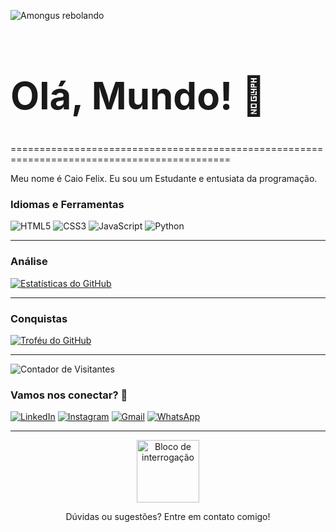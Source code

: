 ![Amongus rebolando](https://media.tenor.com/8xuIzvCK5kcAAAAi/among-us-sus.gif) <h1 style="font-size:60px;">Olá, Mundo! 👋</h1>

============================================================================================

Meu nome é Caio Felix. Eu sou um Estudante e entusiata da programação.

### Idiomas e Ferramentas

![HTML5](https://img.shields.io/badge/-HTML5-E34F26?style=flat-square&logo=html5&logoColor=white)
![CSS3](https://img.shields.io/badge/-CSS3-1572B6?style=flat-square&logo=css3&logoColor=white)
![JavaScript](https://img.shields.io/badge/-JavaScript-F7DF1E?style=flat-square&logo=javascript&logoColor=black)
![Python](https://img.shields.io/badge/-Python-3776AB?style=flat-square&logo=python&logoColor=white)


---

### Análise

[![Estatísticas do GitHub](https://github-readme-stats.vercel.app/api?username=ASTRO-BOT344&show_icons=true&theme=tokyonight&hide_border=true&count_private=true)](https://github.com/anuraghazra/github-readme-stats)

---

### Conquistas

[![Troféu do GitHub](https://github-profile-trophy.vercel.app/?username=ASTRO-BOT344&theme=onedark&no-frame=true)](https://github.com/ryo-ma/github-profile-trophy)

---

![Contador de Visitantes](https://komarev.com/ghpvc/?username=ASTRO-BOT344&label=VISITANTES&color=00ff55&style=plastic)


### Vamos nos conectar? 🤝

[![LinkedIn](https://img.shields.io/badge/LinkedIn-0077B5?style=for-the-badge&logo=linkedin&logoColor=white)](www.linkedin.com/in/caio-felix-5965032a7)
[![Instagram](https://img.shields.io/badge/Instagram-E4405F?style=for-the-badge&logo=instagram&logoColor=white)](https://www.instagram.com/caiozzyn.05/)
[![Gmail](https://img.shields.io/badge/Gmail-D14836?style=for-the-badge&logo=gmail&logoColor=white)](mailto:caiofelixmaia@gmail.com)
[![WhatsApp](https://img.shields.io/badge/WhatsApp-25D366?style=for-the-badge&logo=whatsapp&logoColor=white)](https://wa.me/24992150077)

---

<p align="center">
    <img src="https://media.giphy.com/media/v1.Y2lkPTc5MGI3NjExYzJkY2ZmZTQ0ZWU2OTllMDU1MzZkNjY2ZGY5MDhlMmQxYmFhZmFmOCZlcD12MV9pbnRlcm5hbF9naWZzX2dpZklkJmN0PWc/w062d1Yc82vjF8k4hC/giphy.gif" alt="Bloco de interrogação" width="100">
</p>

<p align="center">
  Dúvidas ou sugestões? Entre em contato comigo!
</p>


<!--
**ASTRO-BOT344/ASTRO-BOT344** is a ✨ _special_ ✨ repository because its `README.md` (this file) appears on your GitHub profile.

Here are some ideas to get you started:

- 🔭 I’m currently working on ...
- 🌱 I’m currently learning ...
- 👯 I’m looking to collaborate on ...
- 🤔 I’m looking for help with ...
- 💬 Ask me about ...
- 📫 How to reach me: ...
- 😄 Pronouns: ...
- ⚡ Fun fact: ...
-->
